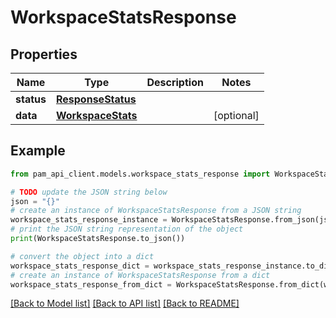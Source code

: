 # WorkspaceStatsResponse


## Properties

Name | Type | Description | Notes
------------ | ------------- | ------------- | -------------
**status** | [**ResponseStatus**](ResponseStatus.md) |  | 
**data** | [**WorkspaceStats**](WorkspaceStats.md) |  | [optional] 

## Example

```python
from pam_api_client.models.workspace_stats_response import WorkspaceStatsResponse

# TODO update the JSON string below
json = "{}"
# create an instance of WorkspaceStatsResponse from a JSON string
workspace_stats_response_instance = WorkspaceStatsResponse.from_json(json)
# print the JSON string representation of the object
print(WorkspaceStatsResponse.to_json())

# convert the object into a dict
workspace_stats_response_dict = workspace_stats_response_instance.to_dict()
# create an instance of WorkspaceStatsResponse from a dict
workspace_stats_response_from_dict = WorkspaceStatsResponse.from_dict(workspace_stats_response_dict)
```
[[Back to Model list]](../README.md#documentation-for-models) [[Back to API list]](../README.md#documentation-for-api-endpoints) [[Back to README]](../README.md)


